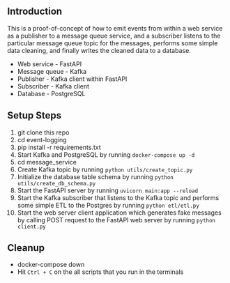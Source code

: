 ## Introduction
This is a proof-of-concept of how to emit events from within a web service as a publisher to a message queue service, and a subscriber listens to the particular message queue topic for the messages, performs some simple data cleaning, and finally writes the cleaned data to a database.

- Web service - FastAPI
- Message queue - Kafka
- Publisher - Kafka client within FastAPI
- Subscriber - Kafka client
- Database - PostgreSQL

## Setup Steps
1. git clone this repo
2. cd event-logging
3. pip install -r requirements.txt
4. Start Kafka and PostgreSQL by running `docker-compose up -d`
5. cd message_service
6. Create Kafka topic by running `python utils/create_topic.py`
7. Initialize the database table schema by running `python utils/create_db_schema.py`
8. Start the FastAPI server by running `uvicorn main:app --reload`
9. Start the Kafka subscriber that listens to the Kafka topic and performs some simple ETL to the Postgres by running `python etl/etl.py`
10. Start the web server client application which generates fake messages by calling POST request to the FastAPI web server by running `python client.py`

## Cleanup 
- docker-compose down
- Hit `Ctrl + C` on the all scripts that you run in the terminals